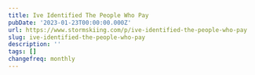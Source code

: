 ```yaml
---
title: Ive Identified The People Who Pay
pubDate: '2023-01-23T00:00:00.000Z'
url: https://www.stormskiing.com/p/ive-identified-the-people-who-pay
slug: ive-identified-the-people-who-pay
description: ''
tags: []
changefreq: monthly
---
```


<!-- Add post content below -->
